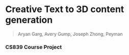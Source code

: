 # Creative Text to 3D content generation 

> Aryan Garg, Avery Gump, Joseph Zhong, Peyman

### CS839 Course Project